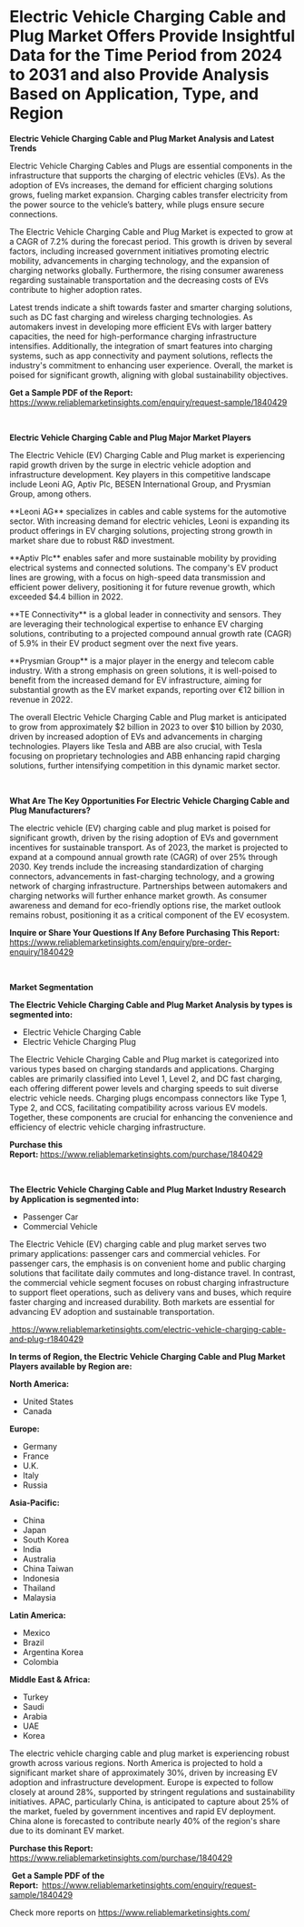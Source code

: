 <p><h1>Electric Vehicle Charging Cable and Plug Market Offers Provide Insightful Data for the Time Period from 2024 to 2031 and also Provide Analysis Based on Application, Type, and Region</h1></p><p><strong>Electric Vehicle Charging Cable and Plug Market Analysis and Latest Trends</strong></p>
<p><p>Electric Vehicle Charging Cables and Plugs are essential components in the infrastructure that supports the charging of electric vehicles (EVs). As the adoption of EVs increases, the demand for efficient charging solutions grows, fueling market expansion. Charging cables transfer electricity from the power source to the vehicle’s battery, while plugs ensure secure connections.</p><p>The Electric Vehicle Charging Cable and Plug Market is expected to grow at a CAGR of 7.2% during the forecast period. This growth is driven by several factors, including increased government initiatives promoting electric mobility, advancements in charging technology, and the expansion of charging networks globally. Furthermore, the rising consumer awareness regarding sustainable transportation and the decreasing costs of EVs contribute to higher adoption rates.</p><p>Latest trends indicate a shift towards faster and smarter charging solutions, such as DC fast charging and wireless charging technologies. As automakers invest in developing more efficient EVs with larger battery capacities, the need for high-performance charging infrastructure intensifies. Additionally, the integration of smart features into charging systems, such as app connectivity and payment solutions, reflects the industry's commitment to enhancing user experience. Overall, the market is poised for significant growth, aligning with global sustainability objectives.</p></p>
<p><strong>Get a Sample PDF of the Report:&nbsp;</strong> <a href="https://www.reliablemarketinsights.com/enquiry/request-sample/1840429?utm_campaign=1197&utm_medium=2&utm_source=Github&utm_content=ia&utm_term=04112024&utm_id=electric-vehicle-charging-cable-and-plug">https://www.reliablemarketinsights.com/enquiry/request-sample/1840429</a></p>
<p>&nbsp;</p>
<p><strong>Electric Vehicle Charging Cable and Plug Major Market Players</strong></p>
<p><p>The Electric Vehicle (EV) Charging Cable and Plug market is experiencing rapid growth driven by the surge in electric vehicle adoption and infrastructure development. Key players in this competitive landscape include Leoni AG, Aptiv Plc, BESEN International Group, and Prysmian Group, among others.</p><p>**Leoni AG** specializes in cables and cable systems for the automotive sector. With increasing demand for electric vehicles, Leoni is expanding its product offerings in EV charging solutions, projecting strong growth in market share due to robust R&D investment.</p><p>**Aptiv Plc** enables safer and more sustainable mobility by providing electrical systems and connected solutions. The company's EV product lines are growing, with a focus on high-speed data transmission and efficient power delivery, positioning it for future revenue growth, which exceeded $4.4 billion in 2022.</p><p>**TE Connectivity** is a global leader in connectivity and sensors. They are leveraging their technological expertise to enhance EV charging solutions, contributing to a projected compound annual growth rate (CAGR) of 5.9% in their EV product segment over the next five years.</p><p>**Prysmian Group** is a major player in the energy and telecom cable industry. With a strong emphasis on green solutions, it is well-poised to benefit from the increased demand for EV infrastructure, aiming for substantial growth as the EV market expands, reporting over €12 billion in revenue in 2022.</p><p>The overall Electric Vehicle Charging Cable and Plug market is anticipated to grow from approximately $2 billion in 2023 to over $10 billion by 2030, driven by increased adoption of EVs and advancements in charging technologies. Players like Tesla and ABB are also crucial, with Tesla focusing on proprietary technologies and ABB enhancing rapid charging solutions, further intensifying competition in this dynamic market sector.</p></p>
<p>&nbsp;</p>
<p><strong>What Are The Key Opportunities For Electric Vehicle Charging Cable and Plug Manufacturers?</strong></p>
<p><p>The electric vehicle (EV) charging cable and plug market is poised for significant growth, driven by the rising adoption of EVs and government incentives for sustainable transport. As of 2023, the market is projected to expand at a compound annual growth rate (CAGR) of over 25% through 2030. Key trends include the increasing standardization of charging connectors, advancements in fast-charging technology, and a growing network of charging infrastructure. Partnerships between automakers and charging networks will further enhance market growth. As consumer awareness and demand for eco-friendly options rise, the market outlook remains robust, positioning it as a critical component of the EV ecosystem.</p></p>
<p><strong>Inquire or Share Your Questions If Any Before Purchasing This Report:</strong> <a href="https://www.reliablemarketinsights.com/enquiry/pre-order-enquiry/1840429?utm_campaign=1197&utm_medium=2&utm_source=Github&utm_content=ia&utm_term=04112024&utm_id=electric-vehicle-charging-cable-and-plug">https://www.reliablemarketinsights.com/enquiry/pre-order-enquiry/1840429</a></p>
<p>&nbsp;</p>
<p><strong>Market Segmentation</strong></p>
<p><strong>The Electric Vehicle Charging Cable and Plug Market Analysis by types is segmented into:</strong></p>
<p><ul><li>Electric Vehicle Charging Cable</li><li>Electric Vehicle Charging Plug</li></ul></p>
<p><p>The Electric Vehicle Charging Cable and Plug market is categorized into various types based on charging standards and applications. Charging cables are primarily classified into Level 1, Level 2, and DC fast charging, each offering different power levels and charging speeds to suit diverse electric vehicle needs. Charging plugs encompass connectors like Type 1, Type 2, and CCS, facilitating compatibility across various EV models. Together, these components are crucial for enhancing the convenience and efficiency of electric vehicle charging infrastructure.</p></p>
<p><strong>Purchase this Report:&nbsp;</strong><a href="https://www.reliablemarketinsights.com/purchase/1840429?utm_campaign=1197&utm_medium=2&utm_source=Github&utm_content=ia&utm_term=04112024&utm_id=electric-vehicle-charging-cable-and-plug">https://www.reliablemarketinsights.com/purchase/1840429</a></p>
<p>&nbsp;</p>
<p><strong>The Electric Vehicle Charging Cable and Plug Market Industry Research by Application is segmented into:</strong></p>
<p><ul><li>Passenger Car</li><li>Commercial Vehicle</li></ul></p>
<p><p>The Electric Vehicle (EV) charging cable and plug market serves two primary applications: passenger cars and commercial vehicles. For passenger cars, the emphasis is on convenient home and public charging solutions that facilitate daily commutes and long-distance travel. In contrast, the commercial vehicle segment focuses on robust charging infrastructure to support fleet operations, such as delivery vans and buses, which require faster charging and increased durability. Both markets are essential for advancing EV adoption and sustainable transportation.</p></p>
<p><a href="https://www.reliablemarketinsights.com/electric-vehicle-charging-cable-and-plug-r1840429?utm_campaign=1197&utm_medium=2&utm_source=Github&utm_content=ia&utm_term=04112024&utm_id=electric-vehicle-charging-cable-and-plug">&nbsp;https://www.reliablemarketinsights.com/electric-vehicle-charging-cable-and-plug-r1840429</a></p>
<p><strong>In terms of Region, the Electric Vehicle Charging Cable and Plug Market Players available by Region are:</strong></p>
<p>
    <p> <strong> North America: </strong>
        <ul>
            <li>United States</li>
            <li>Canada</li>
        </ul>
        </p> 
    <p> <strong> Europe: </strong>
        <ul>
            <li>Germany</li>
            <li>France</li>
            <li>U.K.</li>
            <li>Italy</li>
            <li>Russia</li>
        </ul>
        </p> 
    <p> <strong> Asia-Pacific: </strong>
        <ul>
            <li>China</li>
            <li>Japan</li>
            <li>South Korea</li>
            <li>India</li>
            <li>Australia</li>
            <li>China Taiwan</li>
            <li>Indonesia</li>
            <li>Thailand</li>
            <li>Malaysia</li>
        </ul>
        </p> 
    <p> <strong> Latin America: </strong>
        <ul>
            <li>Mexico</li>
            <li>Brazil</li>
            <li>Argentina Korea</li>
            <li>Colombia</li>
        </ul>
        </p> 
    <p> <strong> Middle East & Africa: </strong>
        <ul>
            <li>Turkey</li>
            <li>Saudi</li>
            <li>Arabia</li>
            <li>UAE</li>
            <li>Korea</li>
        </ul>
    </p>
    </p>
<p><p>The electric vehicle charging cable and plug market is experiencing robust growth across various regions. North America is projected to hold a significant market share of approximately 30%, driven by increasing EV adoption and infrastructure development. Europe is expected to follow closely at around 28%, supported by stringent regulations and sustainability initiatives. APAC, particularly China, is anticipated to capture about 25% of the market, fueled by government incentives and rapid EV deployment. China alone is forecasted to contribute nearly 40% of the region's share due to its dominant EV market.</p></p>
<p><strong>Purchase this Report: </strong><a href="https://www.reliablemarketinsights.com/purchase/1840429?utm_campaign=1197&utm_medium=2&utm_source=Github&utm_content=ia&utm_term=04112024&utm_id=electric-vehicle-charging-cable-and-plug">https://www.reliablemarketinsights.com/purchase/1840429</a></p>
<p>&nbsp;<strong>Get a Sample PDF of the Report:&nbsp;&nbsp;</strong><a href="https://www.reliablemarketinsights.com/enquiry/request-sample/1840429?utm_campaign=1197&utm_medium=2&utm_source=Github&utm_content=ia&utm_term=04112024&utm_id=electric-vehicle-charging-cable-and-plug">https://www.reliablemarketinsights.com/enquiry/request-sample/1840429</a></p>
<p><strong></strong></p>
<p>Check more reports on <a href="https://www.reliablemarketinsights.com/?utm_campaign=1197&utm_medium=2&utm_source=Github&utm_content=ia&utm_term=04112024&utm_id=electric-vehicle-charging-cable-and-plug">https://www.reliablemarketinsights.com/</a></p>